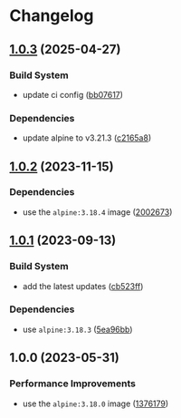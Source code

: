 # Changelog

## [1.0.3](https://github.com/vansergen/mkp224o/compare/v1.0.2...v1.0.3) (2025-04-27)

### Build System

- update ci config ([bb07617](https://github.com/vansergen/mkp224o/commit/bb076174efe935edb6f9c9f90dae1accea9d8fd8))

### Dependencies

- update alpine to v3.21.3 ([c2165a8](https://github.com/vansergen/mkp224o/commit/c2165a832568f0337f45d9e381cb3f8346595786))

## [1.0.2](https://github.com/vansergen/mkp224o/compare/v1.0.1...v1.0.2) (2023-11-15)

### Dependencies

- use the `alpine:3.18.4` image ([2002673](https://github.com/vansergen/mkp224o/commit/200267369e81f6ed1915f844ff41b6aeb5b48a80))

## [1.0.1](https://github.com/vansergen/mkp224o/compare/v1.0.0...v1.0.1) (2023-09-13)

### Build System

- add the latest updates ([cb523ff](https://github.com/vansergen/mkp224o/commit/cb523ffb0472371ee01d91196e7fb0f69477dcfc))

### Dependencies

- use `alpine:3.18.3` ([5ea96bb](https://github.com/vansergen/mkp224o/commit/5ea96bb87512b491d04291b74d084a6461cb4298))

## 1.0.0 (2023-05-31)

### Performance Improvements

- use the `alpine:3.18.0` image ([1376179](https://github.com/vansergen/mkp224o/commit/1376179e4e6006de8c18691abe8d29054b287840))

